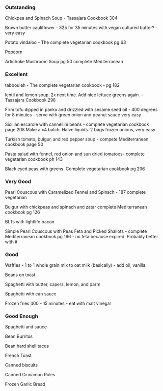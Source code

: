 ### Outstanding

Chickpea and Spinach Soup - Tassajara Cookbook 304

Brown butter cauliflower - 325 for 35 minutes with vegan cultured butter? - very easy 

Potato vindaloo - The complete vegetarian cookbook pg 63

Popcorn

Artichoke Mushroom Soup pg 50 complete Mediterranean

### Excellent

tabbouleh - The complete vegetarian cookbook - pg 182

lentil and lemon soup. 2x next time. Add nice lettuce greens again. - Tassajara Cookbook 298

Firm tofu dipped in panko and drizzled with sesame seed oil - 400 degrees for 8 minutes - serve with green onion and peanut sauce 
    very easy

Sicilian escarole with cannellini beans - complete vegetarian cookbook page 208 
    Make a x4 batch. Halve liquids. 2 bags frozen onions, very easy

Turkish tomato, bulgur, and red pepper soup - compete Mediterranean cookbook page 50

Pasta salad with fennel, red onion and sun dried tomatoes- complete vegetarian cookbook ph 143

Black eyed peas with greens. Complete vegetarian cookbook pg 206


### Very Good

Pearl Couscous with Caramelized Fennel and Spinach - 187 complete vegetarian

Bulgur with chickpeas and spinach and zatar complete Mediterranean cookbook pg 126

BLTs with lightlife bacon

Simple Pearl Couscous with Peas Feta and Picked Shallots - complete Mediterranean cookbook pg 166 - no feta because expired. Probably better with it


### Good

Waffles - 1 to 1 whole grain mix to oat milk (basically) - add oil, vanilla

Beans on toast

Spaghetti with butter, capers, lemon, and parm

Spaghetti with can sauce

Frozen fries 400 - 15 minutes - eat with malt vinegar


### Good Enough

Spaghetti and sauce

Bean Burritos

Bean hard shell tacos

French Toast

Canned biscuits

Canned Cinnamon Roles

Frozen Garlic Bread
